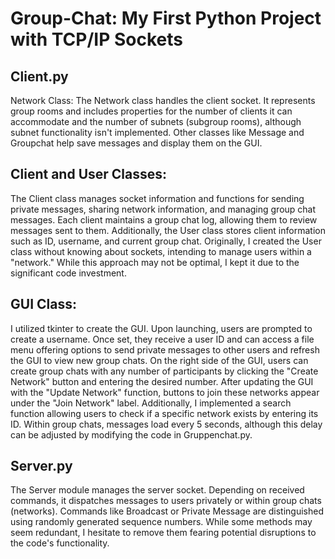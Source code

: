# Group-Chat: My First Python Project with TCP/IP Sockets
## Client.py
Network Class:
The Network class handles the client socket. It represents group rooms and includes properties for the number of clients it can accommodate and the number of subnets (subgroup rooms), although subnet functionality isn't implemented. Other classes like Message and Groupchat help save messages and display them on the GUI.

## Client and User Classes:
The Client class manages socket information and functions for sending private messages, sharing network information, and managing group chat messages. Each client maintains a group chat log, allowing them to review messages sent to them. Additionally, the User class stores client information such as ID, username, and current group chat. Originally, I created the User class without knowing about sockets, intending to manage users within a "network." While this approach may not be optimal, I kept it due to the significant code investment.

## GUI Class:
I utilized tkinter to create the GUI. Upon launching, users are prompted to create a username. Once set, they receive a user ID and can access a file menu offering options to send private messages to other users and refresh the GUI to view new group chats. On the right side of the GUI, users can create group chats with any number of participants by clicking the "Create Network" button and entering the desired number. After updating the GUI with the "Update Network" function, buttons to join these networks appear under the "Join Network" label. Additionally, I implemented a search function allowing users to check if a specific network exists by entering its ID. Within group chats, messages load every 5 seconds, although this delay can be adjusted by modifying the code in Gruppenchat.py.

## Server.py
The Server module manages the server socket. Depending on received commands, it dispatches messages to users privately or within group chats (networks). Commands like Broadcast or Private Message are distinguished using randomly generated sequence numbers. While some methods may seem redundant, I hesitate to remove them fearing potential disruptions to the code's functionality.
